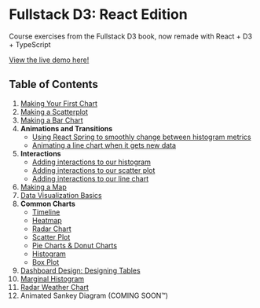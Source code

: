 # Fullstack D3: React Edition

Course exercises from the Fullstack D3 book, now remade with React + D3 + TypeScript

[View the live demo here!](https://bespoke-zuccutto-1b184d.netlify.app/)

## Table of Contents

1. [Making Your First Chart](src/pages/LineChart.tsx)
2. [Making a Scatterplot](src/pages/ScatterPlot.tsx)
3. [Making a Bar Chart](src/pages/HistogramPage.tsx)
4. **Animations and Transitions**
   - [Using React Spring to smoothly change between histogram metrics](src/pages/AnimatedHistogram.tsx)
   - [Animating a line chart when it gets new data](src/pages/AnimatedLineChart.tsx)
5. **Interactions**
   - [Adding interactions to our histogram](src/pages/HistogramInteractions.tsx)
   - [Adding interactions to our scatter plot](src/pages/ScatterPlotInteractions.tsx)
   - [Adding interactions to our line chart](src/pages/LineChartInteractions.tsx)
6. [Making a Map](src/pages/MapPage.tsx)
7. [Data Visualization Basics](src/pages/DatavizBasics.tsx)
8. **Common Charts**
   - [Timeline](src/pages/common-charts/CommonTimeline.tsx)
   - [Heatmap](src/pages/common-charts/CommonHeatmap.tsx)
   - [Radar Chart](src/pages//common-charts/CommonRadarChart.tsx)
   - [Scatter Plot](src/pages/common-charts/CommonScatterplot.tsx)
   - [Pie Charts & Donut Charts](src/pages/common-charts/CommonPieChart.tsx)
   - [Histogram](src/pages/common-charts/CommonHistogram.tsx)
   - [Box Plot](src/pages/common-charts/CommonBoxPlot.tsx)
9. [Dashboard Design: Designing Tables](src/pages/DashboardDesign.tsx)
10. [Marginal Histogram](src/pages/MarginalHistogram.tsx)
11. [Radar Weather Chart](src/pages/RadarWeatherChart.tsx)
12. Animated Sankey Diagram (COMING SOON™)
